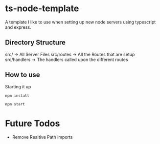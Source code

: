 # ts-node-template
A template I like to use when setting up new node servers using typescript and express.

## Directory Structure

src/ -> All Server Files
src/routes -> All the Routes that are setup
src/handlers -> The handlers called upon the different routes

## How to use
Starting it up
```
npm install
```
```
npm start
```



# Future Todos

- Remove Realtive Path imports
